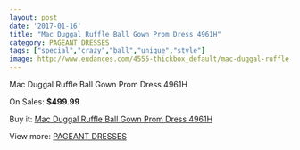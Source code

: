 ```yaml
---
layout: post
date: '2017-01-16'
title: "Mac Duggal Ruffle Ball Gown Prom Dress 4961H"
category: PAGEANT DRESSES
tags: ["special","crazy","ball","unique","style"]
image: http://www.eudances.com/4555-thickbox_default/mac-duggal-ruffle-ball-gown-prom-dress-4961h.jpg
---
```

Mac Duggal Ruffle Ball Gown Prom Dress 4961H

On Sales: **$499.99**
<a href="https://www.eudances.com/en/pageant-dresses/1524-mac-duggal-ruffle-ball-gown-prom-dress-4961h.html"><amp-img layout="responsive" width="600" height="600" src="//www.eudances.com/4555-thickbox_default/mac-duggal-ruffle-ball-gown-prom-dress-4961h.jpg" alt="Mac Duggal Ruffle Ball Gown Prom Dress 4961H 0" /></a>
<a href="https://www.eudances.com/en/pageant-dresses/1524-mac-duggal-ruffle-ball-gown-prom-dress-4961h.html"><amp-img layout="responsive" width="600" height="600" src="//www.eudances.com/4557-thickbox_default/mac-duggal-ruffle-ball-gown-prom-dress-4961h.jpg" alt="Mac Duggal Ruffle Ball Gown Prom Dress 4961H 1" /></a>
<a href="https://www.eudances.com/en/pageant-dresses/1524-mac-duggal-ruffle-ball-gown-prom-dress-4961h.html"><amp-img layout="responsive" width="600" height="600" src="//www.eudances.com/4556-thickbox_default/mac-duggal-ruffle-ball-gown-prom-dress-4961h.jpg" alt="Mac Duggal Ruffle Ball Gown Prom Dress 4961H 2" /></a>

Buy it: [Mac Duggal Ruffle Ball Gown Prom Dress 4961H](https://www.eudances.com/en/pageant-dresses/1524-mac-duggal-ruffle-ball-gown-prom-dress-4961h.html "Mac Duggal Ruffle Ball Gown Prom Dress 4961H")

View more: [PAGEANT DRESSES](https://www.eudances.com/en/16-pageant-dresses "PAGEANT DRESSES")
